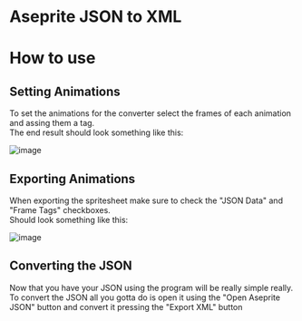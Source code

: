 # Aseprite JSON to XML
# How to use

## Setting Animations
To set the animations for the converter select the frames of each animation and assing them a tag.                   
The end result should look something like this:

![image](https://user-images.githubusercontent.com/97055307/194935689-e4c34b9d-a6d5-4ef9-9a68-c2891c6b71d8.png)

## Exporting Animations
When exporting the spritesheet make sure to check the "JSON Data" and "Frame Tags" checkboxes.                                   
Should look something like this:

![image](https://user-images.githubusercontent.com/97055307/194939673-4677f781-2d3e-4179-80a4-116585435526.png)


## Converting the JSON
Now that you have your JSON using the program will be really simple really.                                                 
To convert the JSON all you gotta do is open it using the "Open Aseprite JSON" button and convert it pressing the "Export XML" button
